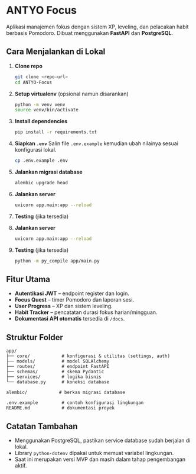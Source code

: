 # ANTYO Focus

Aplikasi manajemen fokus dengan sistem XP, leveling, dan pelacakan habit berbasis Pomodoro. Dibuat menggunakan **FastAPI** dan **PostgreSQL**.

## Cara Menjalankan di Lokal

1. **Clone repo**
   ```bash
   git clone <repo-url>
   cd ANTYO-Focus
   ```
2. **Setup virtualenv** (opsional namun disarankan)
   ```bash
   python -m venv venv
   source venv/bin/activate
   ```
3. **Install dependencies**
   ```bash
   pip install -r requirements.txt
   ```
4. **Siapkan `.env`**
   Salin file `.env.example` kemudian ubah nilainya sesuai konfigurasi lokal.
   ```bash
   cp .env.example .env
   ```

5. **Jalankan migrasi database**
   ```bash
   alembic upgrade head
   ```
6. **Jalankan server**
   ```bash
   uvicorn app.main:app --reload
   ```
7. **Testing** (jika tersedia)

5. **Jalankan server**
   ```bash
   uvicorn app.main:app --reload
   ```
6. **Testing** (jika tersedia)

   ```bash
   python -m py_compile app/main.py
   ```

## Fitur Utama

- **Autentikasi JWT** – endpoint register dan login.
- **Focus Quest** – timer Pomodoro dan laporan sesi.
- **User Progress** – XP dan sistem leveling.
- **Habit Tracker** – pencatatan durasi fokus harian/mingguan.
- **Dokumentasi API otomatis** tersedia di `/docs`.

## Struktur Folder

```
app/
├── core/            # konfigurasi & utilitas (settings, auth)
├── models/          # model SQLAlchemy
├── routes/          # endpoint FastAPI
├── schemas/         # skema Pydantic
├── services/        # logika bisnis
└── database.py      # koneksi database

alembic/            # berkas migrasi database

.env.example         # contoh konfigurasi lingkungan
README.md            # dokumentasi proyek
```

## Catatan Tambahan

- Menggunakan PostgreSQL, pastikan service database sudah berjalan di lokal.
- Library `python-dotenv` dipakai untuk memuat variabel lingkungan.
- Saat ini merupakan versi MVP dan masih dalam tahap pengembangan aktif.
